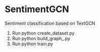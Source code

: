 # SentimentGCN
Sentiment classification based on TextGCN

1. Run python create_dataset.py
2. Run python build_graph_.py
3. Run python train.py